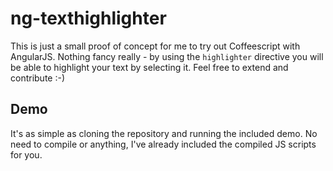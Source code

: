 # ng-texthighlighter
This is just a small proof of concept for me to try out Coffeescript with AngularJS. Nothing fancy really - by using the `highlighter` directive you will be able to highlight your text by selecting it. Feel free to extend and contribute :-)

## Demo
It's as simple as cloning the repository and running the included demo. No need to compile or anything, I've already included the compiled JS scripts for you.